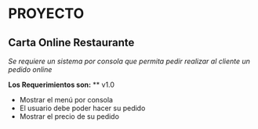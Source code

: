 # PROYECTO
## Carta Online Restaurante

_Se requiere un sistema por consola que permita pedir realizar al cliente un pedido online_

**Los Requerimientos son:**
** v1.0
+ Mostrar el menú por consola
+  El usuario debe poder hacer su pedido
+ Mostrar el precio de su pedido
